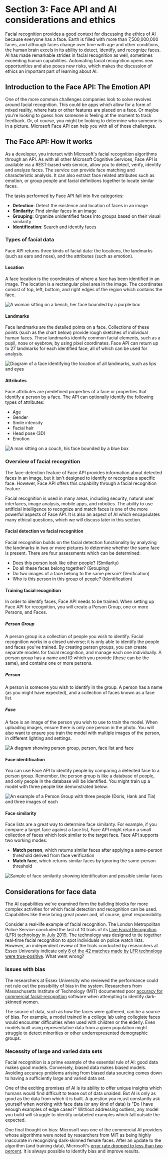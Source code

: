 # Section 3: Face API and AI considerations and ethics

Facial recognition provides a good context for discussing the ethics of AI because everyone has a face. Earth is filled with more than 7,500,000,000 faces, and although faces change over time with age and other conditions, the human brain excels in its ability to detect, identify, and recognize faces. AI has made remarkable strides in facial recognition as well, sometimes exceeding human capabilities. Automating facial recognition opens new opportunities and also poses new risks, which makes the discussion of ethics an important part of learning about AI.

## Introduction to the Face API: The Emotion API

One of the more common challenges companies look to solve revolves around facial recognition. This could be apps which allow for a form of mixed reality, where hats or other features are placed on a face. Or maybe you're looking to guess how someone is feeling at the moment to track feedback. Or, of course, you might be looking to determine who someone is in a picture. Microsoft Face API can help you with all of those challenges.

## The Face API: How it works

As a developer, you interact with Microsoft's facial recognition algorithms through an API. As with all other Microsoft Cognitive Services, Face API is available via a REST-based web service, allow you to detect, verify, identify and analyze faces. The service can provide face matching and characteristic analysis. It can also extract face related attributes such as emotion, or group people and facial definitions together to locate similar faces.

The tasks performed by Face API fall into five categories:

- **Detection**: Detect the existence and location of faces in an image
- **Similarity**: Find similar faces in an image
- **Grouping**: Organize unidentified faces into groups based on their visual similarity
- **Identification**: Search and identify faces

### Types of facial data

Face API returns three kinds of facial data: the locations, the landmarks (such as ears and nose), and the attributes (such as emotion).

#### Location

A face location is the coordinates of where a face has been identified in an image. The location is a rectangular pixel area in the image. The coordinates consist of top, left, bottom, and right edges of the region which contains the face.

![A woman sitting on a bench, her face bounded by a purple box](./images/face_location.png)

#### Landmarks

Face landmarks are the detailed points on a face. Collections of these points (such as the chart below) provide rough sketches of individual human faces. These landmarks identify common facial elements, such as a pupil, nose or eyebrow, by using pixel coordinates. Face API can return up to 27 landmarks for each identified face, all of which can be used for analysis.

![Diagram of a face identifying the location of all landmarks, such as lips and eyes](./images/face_landmarks.png)

#### Attributes

Face attributes are predefined properties of a face or properties that identify a person by a face. The API can optionally identify the following types of attributes:

- Age
- Gender
- Smile intensity
- Facial hair
- Head pose (3D)
- Emotion

![A man sitting on a couch, his face bounded by a blue box](images/face_attributes.png)

### Overview of facial recognition

The face-detection feature of Face API provides information about detected faces in an image, but it isn't designed to identify or recognize a specific face. However, Face API offers this capability through a facial recognition feature.

Facial recognition is used in many areas, including security, natural user interfaces, image analysis, mobile apps, and robotics. The ability to use artificial intelligence to recognize and match faces is one of the more powerful aspects of Face API. It is also an aspect of AI which encapsulates many ethical questions, which we will discuss later in this section.

#### Facial detection vs facial recognition

Facial recognition builds on the facial detection functionality by analyzing the landmarks in two or more pictures to determine whether the same face is present. There are four assessments which can be determined:

- Does this person look like other people? (Similarity)
- Do all these faces belong together? (Grouping)
- Do two images of a face belong to the same person? (Verification)
- Who is this person in this group of people? (Identification)

#### Training facial recognition

In order to identify faces, Face API needs to be trained. When setting up Face API for recognition, you will create a Person Group, one or more Persons, and Faces.

##### Person Group

A person group is a collection of people you wish to identify. Facial recognition works in a closed universe; it is only able to identify the people and faces you've trained. By creating person groups, you can create separate models for facial recognition, and manage each one individually. A person group has a name and ID which you provide (these can be the same), and contains one or more persons.

##### Person

A person is someone you wish to identify in the group. A person has a name (as you might have expected), and a collection of faces known as a face list.

##### Face

A face is an image of the person you wish to use to train the model. When uploading images, ensure there is only one person in the photo. You will also want to ensure you train the model with multiple images of the person, in different lighting and settings.

![A diagram showing person group, person, face list and face](images/face_training.png)

#### Face identification

You can use Face API to identify people by comparing a detected face to a person group. Remember, the person group is like a database of people, and only people in the database will be identified. You might train up a model with three people like demonstrated below.

![An example of a Person Group with three people (Doris, Hank and Tia) and three images of each](images/face_person_group.png)

#### Face similarity

Face lists are a great way to determine face similarity. For example, if you compare a target face against a face list, Face API might return a small collection of faces which look similar to the target face. Face API supports two working modes:

- **Match person**, which returns similar faces after applying a same-person threshold derived from face verification
- **Match face**, which returns similar faces by ignoring the same-person threshold

![Sample of face similarity showing identification and possible similar faces](images/face_similarity.png)

## Considerations for face data

The AI capabilities we've examined form the building blocks for more complex activities for which facial detection and recognition can be used. Capabilities like these bring great power and, of course, great responsibility.

Consider a real-life example of facial recognition. The London Metropolitan Police Service concluded the last of 10 trials of its [Live Facial Recognition (LFR) technology in July 2019](https://www.met.police.uk/live-facial-recognition-trial/). The technology was designed to tie together real-time facial recognition to spot individuals on police watch lists. However, an independent review of the trials conducted by researchers at Essex University indicate [only 8 of the 42 matches made by LFR technology were true-positive](https://48ba3m4eh2bf2sksp43rq8kk-wpengine.netdna-ssl.com/wp-content/uploads/2019/07/London-Met-Police-Trial-of-Facial-Recognition-Tech-Report.pdf). What went wrong?

### Issues with bias

The researchers at Essex University who reviewed the performance could not rule out the possibility of bias in the system. Researchers from Massachusetts Institute of Technology (MIT) documented poor [accuracy for commercial facial-recognition](http://gendershades.org/overview.html) software when attempting to identify dark-skinned women.

The source of data, such as how the faces were gathered, can be a source of bias. For example, a model trained in a college lab using collegiate faces would encounter difficulties when used with children or the elderly. Even models built using representative data from a given population might struggle to detect minorities or other underrepresented demographic groups.

### Necessity of large and varied data sets

Facial recognition is a prime example of the essential rule of AI: good data makes good models. Conversely, biased data makes biased models. Avoiding accuracy problems arising from biased data sourcing comes down to having a sufficiently large and varied data set.

One of the exciting promises of AI is its ability to offer unique insights which humans would find difficult to tease out of data unaided. But AI is only as good as the data from which it is built. A question you m,ust constantly ask yourself when working with face data (or any kind of data) is "Do I have enough examples of edge cases?" Without addressing outliers, any model you build will struggle to identify unlabeled examples which fall outside the expected.

One final thought on bias: Microsoft was one of the commercial AI providers whose algorithms were noted by researchers from MIT as being highly inaccurate in recognizing dark-skinned female faces. After an update to the algorithm (and training data), Microsoft's [error rate dropped to less than two percent](http://www.aies-conference.com/wp-content/uploads/2019/01/AIES-19_paper_223.pdf). It is always possible to identify bias and improve results.
